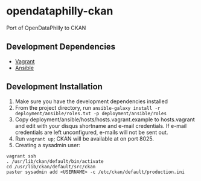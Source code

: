 opendataphilly-ckan
===================

Port of OpenDataPhilly to CKAN

Development Dependencies
------------------

* [Vagrant](http://www.vagrantup.com)
* [Ansible](http://www.ansible.com)


Development Installation
---------------

1. Make sure you have the development dependencies installed
2. From the project directory, run `ansible-galaxy install -r deployment/ansible/roles.txt -p deployment/ansible/roles`
3. Copy deployment/ansible/hosts/hosts.vagrant.example to hosts.vagrant and edit with your disqus shortname and e-mail credentials. If e-mail credentials are left unconfigured, e-mails will not be sent out.
4. Run `vagrant up`; CKAN will be available at on port 8025.
5. Creating a sysadmin user:
  ```
  vagrant ssh
  . /usr/lib/ckan/default/bin/activate
  cd /usr/lib/ckan/default/src/ckan
  paster sysadmin add <USERNAME> -c /etc/ckan/default/production.ini
  ```
